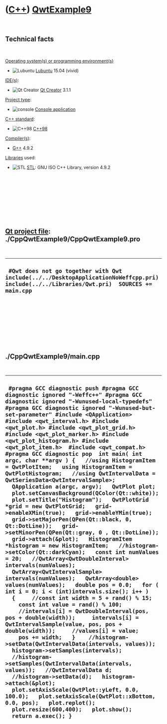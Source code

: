 
 

 

 

 

 

([C++](Cpp.md)) [QwtExample9](CppQwtExample9.md)
==================================================

 

Technical facts
---------------

 

[Operating system(s) or programming environment(s)](CppOs.md)

-   ![Lubuntu](PicLubuntu.png) [Lubuntu](CppLubuntu.md) 15.04 (vivid)

[IDE(s)](CppIde.md):

-   ![Qt Creator](PicQtCreator.png) [Qt Creator](CppQtCreator.md) 3.1.1

[Project type](CppQtProjectType.md):

-   ![console](PicConsole.png) [Console
    application](CppConsoleApplication.md)

[C++ standard](CppStandard.md):

-   ![C++98](PicCpp98.png) [C++98](Cpp98.md)

[Compiler(s)](CppCompiler.md):

-   [G++](CppGpp.md) 4.9.2

[Libraries](CppLibrary.md) used:

-   ![STL](PicStl.png) [STL](CppStl.md): GNU ISO C++ Library, version
    4.9.2

 

 

 

 

 

[Qt project file](CppQtProjectFile.md): ./CppQwtExample9/CppQwtExample9.pro
----------------------------------------------------------------------------

 

  --------------------------------------------------------------------------------------------------------------------------------------------
  ` #Qwt does not go together with Qwt include(../../DesktopApplicationNoWeffcpp.pri) include(../../Libraries/Qwt.pri)  SOURCES += main.cpp`
  --------------------------------------------------------------------------------------------------------------------------------------------

 

 

 

 

 

./CppQwtExample9/main.cpp
-------------------------

 

  ------------------------------------------------------------------------------------------------------------------------------------------------------------------------------------------------------------------------------------------------------------------------------------------------------------------------------------------------------------------------------------------------------------------------------------------------------------------------------------------------------------------------------------------------------------------------------------------------------------------------------------------------------------------------------------------------------------------------------------------------------------------------------------------------------------------------------------------------------------------------------------------------------------------------------------------------------------------------------------------------------------------------------------------------------------------------------------------------------------------------------------------------------------------------------------------------------------------------------------------------------------------------------------------------------------------------------------------------------------------------------------------------------------------------------------------------------------------------------------------------------------------------------------------------------------------------------------------------------------------------------------------------------------------------------------------------------------------------------------------------------------------------------------------------------------------------------------------------------------------------------------------------------------------------------------------------------------------------------------------------------------------------------------------------
  ` #pragma GCC diagnostic push #pragma GCC diagnostic ignored "-Weffc++" #pragma GCC diagnostic ignored "-Wunused-local-typedefs" #pragma GCC diagnostic ignored "-Wunused-but-set-parameter" #include <QApplication>  #include <qwt_interval.h> #include <qwt_plot.h> #include <qwt_plot_grid.h> #include <qwt_plot_marker.h> #include <qwt_plot_histogram.h> #include <qwt_plot_item.h>  #include <qwt_compat.h>  #pragma GCC diagnostic pop  int main( int argc, char **argv ) {   //using HistogramItem = QwtPlotItem;   using HistogramItem = QwtPlotHistogram;   //using QwtIntervalData = QwtSeriesData<QwtIntervalSample>;    QApplication a(argc, argv);   QwtPlot plot;   plot.setCanvasBackground(QColor(Qt::white));   plot.setTitle("Histogram");   QwtPlotGrid *grid = new QwtPlotGrid;   grid->enableXMin(true);   grid->enableYMin(true);    grid->setMajorPen(QPen(Qt::black, 0, Qt::DotLine));   grid->setMinorPen(QPen(Qt::gray, 0 , Qt::DotLine));   grid->attach(&plot);   HistogramItem *histogram = new HistogramItem;   //histogram->setColor(Qt::darkCyan);   const int numValues = 20;   //QwtArray<QwtDoubleInterval> intervals(numValues);   QwtArray<QwtIntervalSample> intervals(numValues);   QwtArray<double> values(numValues);   double pos = 0.0;   for ( int i = 0; i < (int)intervals.size(); i++ )   {     //const int width = 5 + rand() % 15;     const int value = rand() % 100;     //intervals[i] = QwtDoubleInterval(pos, pos + double(width));     intervals[i] = QwtIntervalSample(value, pos, pos + double(width));     //values[i] = value;     pos += width;   }    //histogram->setData(QwtIntervalData(intervals, values));   histogram->setSamples(intervals);   //histogram->setSamples(QwtIntervalData(intervals, values));   //QwtIntervalData d;   //histogram->setData(d);   histogram->attach(&plot);   plot.setAxisScale(QwtPlot::yLeft, 0.0, 100.0);   plot.setAxisScale(QwtPlot::xBottom, 0.0, pos);   plot.replot();   plot.resize(600,400);   plot.show();   return a.exec(); }`
  ------------------------------------------------------------------------------------------------------------------------------------------------------------------------------------------------------------------------------------------------------------------------------------------------------------------------------------------------------------------------------------------------------------------------------------------------------------------------------------------------------------------------------------------------------------------------------------------------------------------------------------------------------------------------------------------------------------------------------------------------------------------------------------------------------------------------------------------------------------------------------------------------------------------------------------------------------------------------------------------------------------------------------------------------------------------------------------------------------------------------------------------------------------------------------------------------------------------------------------------------------------------------------------------------------------------------------------------------------------------------------------------------------------------------------------------------------------------------------------------------------------------------------------------------------------------------------------------------------------------------------------------------------------------------------------------------------------------------------------------------------------------------------------------------------------------------------------------------------------------------------------------------------------------------------------------------------------------------------------------------------------------------------------------------

 

 

 

 

 

 

